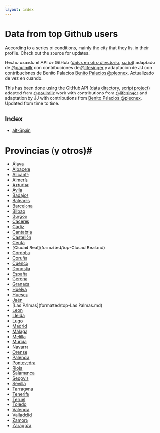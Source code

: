```yaml
---
layout: index
---
```


Data from top Github users
=====================

According to a series of conditions, mainly the city that they list in their profile. Check out the source for updates.


Hecho usando el API de GitHub ([datos en otro directorio](https://github.com/JJ/top-github-users-data/tree/master/data), [script](https://github.com/JJ/top-github-users)) adaptado de [@paulmillr](http://twitter.com/paulmillr) con contribuciones de  [@lifesinger](http://twitter.com/) y adaptación de JJ con contribuciones de Benito Palacios [Benito Palacios @pleonex](http://twitter.com/pleonex). Actualizado de vez en cuando. 

This has been done using the GitHub API ([data directory](https://github.com/JJ/top-github-users-data/tree/master/data), [script project](https://github.com/JJ/top-github-users)) adapted from [@paulmillr](http://twitter.com/paulmillr) work with contributions from [@lifesinger](http://twitter.com/) and adaptation by JJ with contributions from [Benito Palacios @pleonex](http://twitter.com/pleonex). Updated from time to time.

Index
-----

* [alt-Spain](formatted/top-alt-Spain.md)

# Provincias (y otros)#
* [Álava](formatted/top-Álava.md)
* [Albacete](formatted/top-Albacete.md)
* [Alicante](formatted/top-Alicante.md)
* [Almería](formatted/top-Almería.md)
* [Asturias](formatted/top-Asturias.md)
* [Ávila](formatted/top-Ávila.md)
* [Badajoz](formatted/top-Badajoz.md)
* [Baleares](formatted/top-Baleares.md)
* [Barcelona](formatted/top-Barcelona.md)
* [Bilbao](formatted/top-Bilbao.md)
* [Burgos](formatted/top-Burgos.md)
* [Cáceres](formatted/top-Cáceres.md)
* [Cádiz](formatted/top-Cádiz.md)
* [Cantabria](formatted/top-Cantabria.md)
* [Castellón](formatted/top-Castellón.md)
* [Ceuta](formatted/top-Ceuta.md)
* [Ciudad Real](formatted/top-Ciudad Real.md)
* [Córdoba](formatted/top-Córdoba.md)
* [Coruña](formatted/top-Coruña.md)
* [Cuenca](formatted/top-Cuenca.md)
* [Donostia](formatted/top-Donostia.md)
* [España](formatted/top-España.md)
* [Gerona](formatted/top-Gerona.md)
* [Granada](formatted/top-Granada.md)
* [Huelva](formatted/top-Huelva.md)
* [Huesca](formatted/top-Huesca.md)
* [Jaén](formatted/top-Jaén.md)
* [Las Palmas](formatted/top-Las Palmas.md)
* [León](formatted/top-León.md)
* [Lleida](formatted/top-Lleida.md)
* [Lugo](formatted/top-Lugo.md)
* [Madrid](formatted/top-Madrid.md)
* [Málaga](formatted/top-Málaga.md)
* [Melilla](formatted/top-Melilla.md)
* [Murcia](formatted/top-Murcia.md)
* [Navarra](formatted/top-Navarra.md)
* [Orense](formatted/top-Orense.md)
* [Palencia](formatted/top-Palencia.md)
* [Pontevedra](formatted/top-Pontevedra.md)
* [Rioja](formatted/top-Rioja.md)
* [Salamanca](formatted/top-Salamanca.md)
* [Segovia](formatted/top-Segovia.md)
* [Sevilla](formatted/top-Sevilla.md)
* [Tarragona](formatted/top-Tarragona.md)
* [Tenerife](formatted/top-Tenerife.md)
* [Teruel](formatted/top-Teruel.md)
* [Toledo](formatted/top-Toledo.md)
* [Valencia](formatted/top-Valencia.md)
* [Valladolid](formatted/top-Valladolid.md)
* [Zamora](formatted/top-Zamora.md)
* [Zaragoza](formatted/top-Zaragoza.md)
